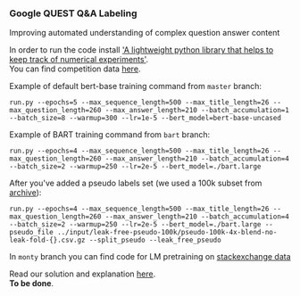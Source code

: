 ### Google QUEST Q&A Labeling
Improving automated understanding of complex question answer content

In order to run the code install ['A lightweight python library that helps to keep track of numerical experiments'](https://github.com/ex4sperans/mag).<br>
You can find competition data [here](https://www.kaggle.com/c/google-quest-challenge/data).

Example of default bert-base training command from `master` branch:

`run.py --epochs=5 --max_sequence_length=500 --max_title_length=26 --max_question_length=260 --max_answer_length=210 --batch_accumulation=1 --batch_size=8 --warmup=300 --lr=1e-5 --bert_model=bert-base-uncased`

Example of BART training command from `bart` branch:

`run.py --epochs=4 --max_sequence_length=500 --max_title_length=26 --max_question_length=260 --max_answer_length=210 --batch_accumulation=4 --batch_size=2 --warmup=250 --lr=2e-5 --bert_model=./bart.large`

After you've added a pseudo labels set (we used a 100k subset from [archive](https://archive.org/details/stackexchange)):

`run.py --epochs=4 --max_sequence_length=500 --max_title_length=26 --max_question_length=260 --max_answer_length=210 --batch_accumulation=4 --batch_size=2 --warmup=250 --lr=2e-5 --bert_model=./bart.large --pseudo_file ../input/leak-free-pseudo-100k/pseudo-100k-4x-blend-no-leak-fold-{}.csv.gz --split_pseudo --leak_free_pseudo` 

In `monty` branch you can find code for LM pretraining on [stackexchange data](https://archive.org/details/stackexchange)<br>

Read our solution and explanation [here](https://www.kaggle.com/c/google-quest-challenge/discussion/129840).<br>
**To be done**.
